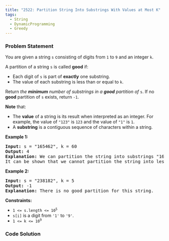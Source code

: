 ```yaml
---
title: "2522: Partition String Into Substrings With Values at Most K"
tags:
  - String
  - DynamicProgramming
  - Greedy
---
```

### Problem Statement

<p>You are given a string <code>s</code> consisting of digits from <code>1</code> to <code>9</code> and an integer <code>k</code>.</p>

<p>A partition of a string <code>s</code> is called <strong>good</strong> if:</p>

<ul>
	<li>Each digit of <code>s</code> is part of <strong>exactly</strong> one substring.</li>
	<li>The value of each substring is less than or equal to <code>k</code>.</li>
</ul>

<p>Return <em>the <strong>minimum</strong> number of substrings in a <strong>good</strong> partition of</em> <code>s</code>. If no <strong>good</strong> partition of <code>s</code> exists, return <code>-1</code>.</p>

<p><b>Note</b> that:</p>

<ul>
	<li>The <strong>value</strong> of a string is its result when interpreted as an integer. For example, the value of <code>&quot;123&quot;</code> is <code>123</code> and the value of <code>&quot;1&quot;</code> is <code>1</code>.</li>
	<li>A <strong>substring</strong> is a contiguous sequence of characters within a string.</li>
</ul>


<p><strong class="example">Example 1:</strong></p>

<pre>
<strong>Input:</strong> s = &quot;165462&quot;, k = 60
<strong>Output:</strong> 4
<strong>Explanation:</strong> We can partition the string into substrings &quot;16&quot;, &quot;54&quot;, &quot;6&quot;, and &quot;2&quot;. Each substring has a value less than or equal to k = 60.
It can be shown that we cannot partition the string into less than 4 substrings.
</pre>

<p><strong class="example">Example 2:</strong></p>

<pre>
<strong>Input:</strong> s = &quot;238182&quot;, k = 5
<strong>Output:</strong> -1
<strong>Explanation:</strong> There is no good partition for this string.
</pre>


<p><strong>Constraints:</strong></p>

<ul>
	<li><code>1 &lt;= s.length &lt;= 10<sup>5</sup></code></li>
	<li><code>s[i]</code> is a digit from <code>&#39;1&#39;</code> to <code>&#39;9&#39;</code>.</li>
	<li><code>1 &lt;= k &lt;= 10<sup>9</sup></code></li>
</ul>


<style type="text/css">.spoilerbutton {display:block; border:dashed; padding: 0px 0px; margin:10px 0px; font-size:150%; font-weight: bold; color:#000000; background-color:cyan; outline:0; 
}
.spoiler {overflow:hidden;}
.spoiler > div {-webkit-transition: all 0s ease;-moz-transition: margin 0s ease;-o-transition: all 0s ease;transition: margin 0s ease;}
.spoilerbutton[value="Show Message"] + .spoiler > div {margin-top:-500%;}
.spoilerbutton[value="Hide Message"] + .spoiler {padding:5px;}
</style>


### Code Solution

```python

```

